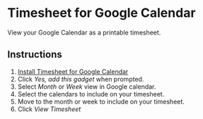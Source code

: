 # Timesheet for Google Calendar

View your Google Calendar as a printable timesheet.

## Instructions

1. [Install Timesheet for Google Calendar](https://www.google.com/calendar/render?gadgeturl=https://raw.githubusercontent.com/brharp/timesheet/master/timesheet5.xml)
1. Click *Yes, add this gadget* when prompted.
1. Select *Month* or *Week* view in Google calendar.
1. Select the calendars to include on your timesheet.
1. Move to the month or week to include on your timesheet.
1. Click *View Timesheet*
